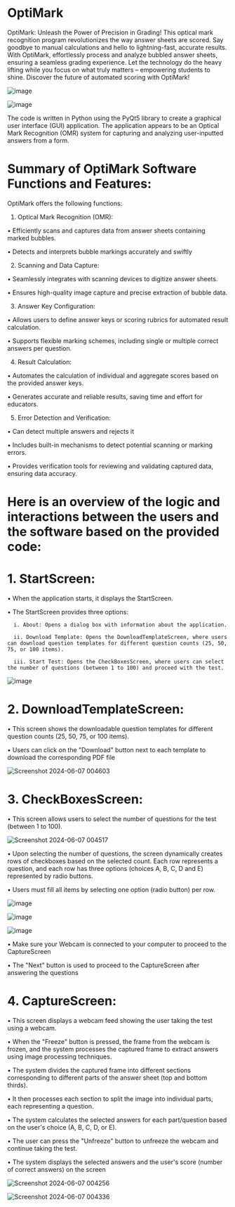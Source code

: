 # OptiMark
OptiMark: Unleash the Power of Precision in Grading! This optical mark recognition program 
revolutionizes the way answer sheets are scored. Say goodbye to manual calculations and hello to 
lightning-fast, accurate results. With OptiMark, effortlessly process and analyze bubbled answer 
sheets, ensuring a seamless grading experience. Let the technology do the heavy lifting while you 
focus on what truly matters – empowering students to shine. Discover the future of automated 
scoring with OptiMark!

![image](https://github.com/mr-CJ-ams/OptiMark/assets/110215820/1429e08a-a438-411e-97a2-a2952fe00808)

![image](https://github.com/mr-CJ-ams/OptiMark/assets/110215820/0996a331-27f5-4b4d-898b-9cd0baaf2d86)

The code is written in Python using the PyQt5 library to create a 
graphical user interface (GUI) application. The application 
appears to be an Optical Mark Recognition (OMR) system for 
capturing and analyzing user-inputted answers from a form.


# Summary of OptiMark Software Functions and Features:

OptiMark offers the following functions:

1. Optical Mark Recognition (OMR):

• Efficiently scans and captures data from answer sheets containing marked bubbles.

• Detects and interprets bubble markings accurately and swiftly

2. Scanning and Data Capture:

• Seamlessly integrates with scanning devices to digitize answer 
sheets.

• Ensures high-quality image capture and precise extraction of 
bubble data.

3. Answer Key Configuration:

• Allows users to define answer keys or scoring rubrics for 
automated result calculation.

• Supports flexible marking schemes, including single or multiple 
correct answers per question.

4. Result Calculation:

• Automates the calculation of individual and aggregate scores 
based on the provided answer keys.

• Generates accurate and reliable results, saving time and effort 
for educators.

5. Error Detection and Verification:

• Can detect multiple answers and rejects it

• Includes built-in mechanisms to detect potential scanning or 
marking errors.

• Provides verification tools for reviewing and validating 
captured data, ensuring data accuracy.



# Here is an overview of the logic and interactions between the users and the software based on the provided code:

# 1. StartScreen:
   
   • When the application starts, it displays the StartScreen.
   
   • The StartScreen provides three options:
   
      i. About: Opens a dialog box with information about the application.
   
      ii. Download Template: Opens the DownloadTemplateScreen, where users can download question templates for different question counts (25, 50, 75, or 100 items).
   
      iii. Start Test: Opens the CheckBoxesScreen, where users can select the number of questions (between 1 to 100) and proceed with the test.

![image](https://github.com/mr-CJ-ams/OptiMark/assets/110215820/7826d467-e1dd-4012-ad7a-76e1df0d4c96)

# 2. DownloadTemplateScreen:
   
• This screen shows the downloadable question templates for different question counts (25, 50, 75, or 100 items).

• Users can click on the "Download" button next to each template to download the corresponding PDF file

![Screenshot 2024-06-07 004603](https://github.com/mr-CJ-ams/OptiMark-App/assets/110215820/263f71d0-5cd2-4687-8437-5d4bb9c18855)


# 3. CheckBoxesScreen:
   
• This screen allows users to select the number of questions for the test (between 1 to 100).

![Screenshot 2024-06-07 004517](https://github.com/mr-CJ-ams/OptiMark-App/assets/110215820/b8149fae-c77b-4dff-9eff-57cd935ce1d0)


• Upon selecting the number of questions, the screen dynamically creates rows of checkboxes based on the selected count. Each row represents a question, and each row has three options (choices A, B, C, D and E) represented by radio buttons.

• Users must fill all items by selecting one option (radio button) per row.

![image](https://github.com/mr-CJ-ams/OptiMark-App/assets/110215820/0ce9a43c-40a1-488a-b502-1b244392facc)


![image](https://github.com/mr-CJ-ams/OptiMark-App/assets/110215820/468219a5-2ed5-4e97-86ea-8f402d446b65)

![image](https://github.com/mr-CJ-ams/OptiMark-App/assets/110215820/ef8e5825-44c7-4b5b-b869-87c277e1abec)


• Make sure your Webcam is connected to your computer to proceed to the CaptureScreen



• The "Next" button is used to proceed to the CaptureScreen after answering the questions



# 4. CaptureScreen:
   
• This screen displays a webcam feed showing the user taking the test using a webcam.

• When the "Freeze" button is pressed, the frame from the webcam is frozen, and the system processes the captured frame to extract answers using image processing techniques.

• The system divides the captured frame into different sections corresponding to different parts of the answer sheet (top and bottom thirds).

• It then processes each section to split the image into individual parts, each representing a question.

• The system calculates the selected answers for each part/question based on the user's choice (A, B, C, D, or E).

• The user can press the "Unfreeze" button to unfreeze the webcam and continue taking the test.

• The system displays the selected answers and the user's score (number of correct answers) on the screen

![Screenshot 2024-06-07 004256](https://github.com/mr-CJ-ams/OptiMark-App/assets/110215820/87afc29f-9817-4ee7-b3a3-6779e22e7669)

![Screenshot 2024-06-07 004336](https://github.com/mr-CJ-ams/OptiMark-App/assets/110215820/e81de8b4-3e7e-4bca-90b1-e99b031c3f43)


